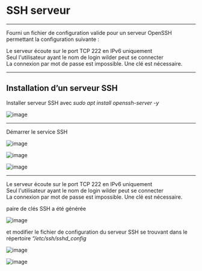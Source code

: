 # SSH serveur

_______

Fourni un fichier de configuration valide pour un serveur OpenSSH permettant la configuration suivante :   

Le serveur écoute sur le port TCP 222 en IPv6 uniquement   
Seul l'utilisateur ayant le nom de login wilder peut se connecter   
La connexion par mot de passe est impossible. Une clé est nécessaire.   

____

## Installation d’un serveur SSH 

Installer serveur SSH avec _sudo apt install openssh-server -y_  

![image](https://github.com/techerbeatrice/ssh_server/assets/138071140/cfc0049a-e5bb-46e4-b344-70a4d25fd907)

___

Démarrer le service SSH  

![image](https://github.com/techerbeatrice/ssh_server/assets/138071140/c177a103-2599-4bc1-b5b6-a7654fef8138)

![image](https://github.com/techerbeatrice/ssh_server/assets/138071140/f1376d49-f46d-479c-a6cb-95a78851f4aa)

![image](https://github.com/techerbeatrice/ssh_server/assets/138071140/f6e4f77a-c47d-43cf-bf07-eba16b132bd4)

____

Le serveur écoute sur le port TCP 222 en IPv6 uniquement  
Seul l'utilisateur ayant le nom de login wilder peut se connecter  
La connexion par mot de passe est impossible. Une clé est nécessaire. 

paire de clés SSH a été générée    

![image](https://github.com/techerbeatrice/ssh_server/assets/138071140/d64050f1-bf4a-4820-b5fc-54bea91caf38)

et modifier le fichier de configuration du serveur SSH se trouvant dans le répertoire _“/etc/ssh/sshd_config_ 

![image](https://github.com/techerbeatrice/ssh_server/assets/138071140/3e21973c-f6a0-4a4b-9cbc-e94ad007b61a)

![image](https://github.com/techerbeatrice/ssh_server/assets/138071140/b26372b7-e18d-479c-99e1-46838d0d845a)



  





